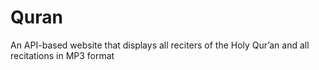 # Quran
An API-based website that displays all reciters of the Holy Qur’an and all recitations in MP3 format
